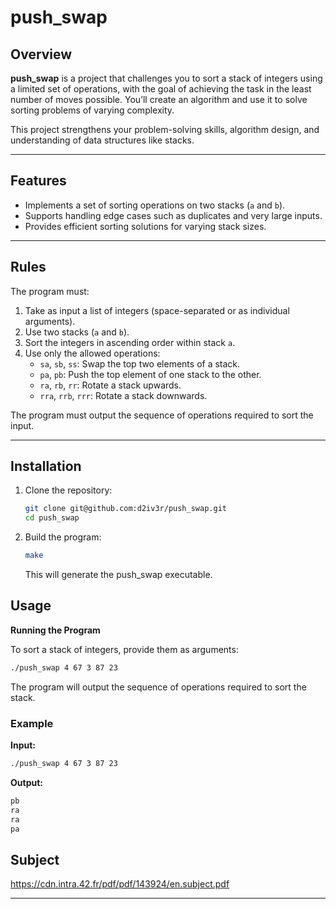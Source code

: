 # push_swap

## Overview
**push_swap** is a project that challenges you to sort a stack of integers using a limited set of operations, with the goal of achieving the task in the least number of moves possible. You’ll create an algorithm and use it to solve sorting problems of varying complexity.

This project strengthens your problem-solving skills, algorithm design, and understanding of data structures like stacks.

---

## Features
- Implements a set of sorting operations on two stacks (`a` and `b`).
- Supports handling edge cases such as duplicates and very large inputs.
- Provides efficient sorting solutions for varying stack sizes.

---

## Rules
The program must:
1. Take as input a list of integers (space-separated or as individual arguments).
2. Use two stacks (`a` and `b`).
3. Sort the integers in ascending order within stack `a`.
4. Use only the allowed operations:
   - `sa`, `sb`, `ss`: Swap the top two elements of a stack.
   - `pa`, `pb`: Push the top element of one stack to the other.
   - `ra`, `rb`, `rr`: Rotate a stack upwards.
   - `rra`, `rrb`, `rrr`: Rotate a stack downwards.

The program must output the sequence of operations required to sort the input.

---

## Installation
1. Clone the repository:
   ```bash
   git clone git@github.com:d2iv3r/push_swap.git
   cd push_swap
   ```
2. Build the program:
   ```bash
   make
   ```
   This will generate the push_swap executable.


## Usage

**Running the Program**

To sort a stack of integers, provide them as arguments:
   ```bash
   ./push_swap 4 67 3 87 23
   ```
   The program will output the sequence of operations required to sort the stack.

### Example
**Input:**
   ```bash
   ./push_swap 4 67 3 87 23
```
**Output:**
   ```bash
   pb
   ra
   ra
   pa
   ```

## Subject
https://cdn.intra.42.fr/pdf/pdf/143924/en.subject.pdf

---
